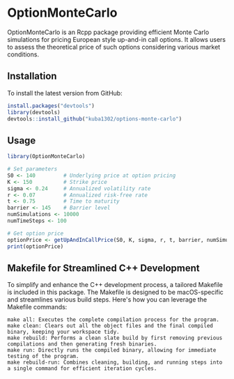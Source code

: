 # OptionMonteCarlo

OptionMonteCarlo is an Rcpp package providing efficient Monte Carlo simulations for pricing European style up-and-in call options. It allows users to assess the theoretical price of such options considering various market conditions.

## Installation

To install the latest version from GitHub:

```r
install.packages("devtools")
library(devtools)
devtools::install_github("kuba1302/options-monte-carlo")
```

## Usage
```r
library(OptionMonteCarlo)

# Set parameters
S0 <- 140         # Underlying price at option pricing
K <- 150          # Strike price
sigma <- 0.24     # Annualized volatility rate
r <- 0.07         # Annualized risk-free rate
t <- 0.75         # Time to maturity
barrier <- 145    # Barrier level
numSimulations <- 10000
numTimeSteps <- 100

# Get option price
optionPrice <- getUpAndInCallPrice(S0, K, sigma, r, t, barrier, numSimulations, numTimeSteps)
print(optionPrice)

```

## Makefile for Streamlined C++ Development

To simplify and enhance the C++ development process, a tailored Makefile is included in this package. The Makefile is designed to be macOS-specific and streamlines various build steps. Here's how you can leverage the Makefile commands:

```
make all: Executes the complete compilation process for the program.
make clean: Clears out all the object files and the final compiled binary, keeping your workspace tidy.
make rebuild: Performs a clean slate build by first removing previous compilations and then generating fresh binaries.
make run: Directly runs the compiled binary, allowing for immediate testing of the program.
make rebuild-run: Combines cleaning, building, and running steps into a single command for efficient iteration cycles.
```
